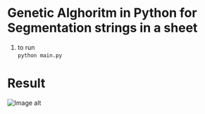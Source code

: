 # Genetic Alghoritm in Python for Segmentation strings in a sheet

1. to run <br>
``` python main.py ```<br>

# Result
![Image alt](https://github.com/GalymzhanAbdimanap/GeneticAlghoritm/blob/main/genetic_alghoritm_v4_1/output/7_gen_line_last.jpg)


